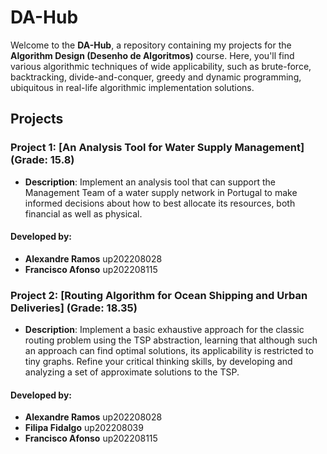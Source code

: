# DA-Hub

Welcome to the **DA-Hub**, a repository containing my projects for the **Algorithm Design (Desenho de Algoritmos)** course. Here, you'll find various algorithmic techniques of wide applicability, such as brute-force, backtracking, divide-and-conquer, greedy and dynamic programming, ubiquitous in real-life algorithmic implementation solutions.

## Projects

### **Project 1: [An Analysis Tool for Water Supply Management]** (Grade: 15.8)
   - **Description**: Implement an analysis tool that can support
the Management Team of a water supply network in Portugal to make informed decisions about how to
best allocate its resources, both financial as well as physical.

#### Developed by:
- **Alexandre Ramos** up202208028
- **Francisco Afonso** up202208115

### **Project 2: [Routing Algorithm for Ocean Shipping and Urban Deliveries]** (Grade: 18.35)
   - **Description**: Implement a basic exhaustive approach for the classic routing
problem using the TSP abstraction, learning that although such an approach can find
optimal solutions, its applicability is restricted to tiny graphs. Refine your critical thinking
skills, by developing and analyzing a set of approximate solutions to the TSP.

#### Developed by:
- **Alexandre Ramos** up202208028
- **Filipa Fidalgo** up202208039
- **Francisco Afonso** up202208115
